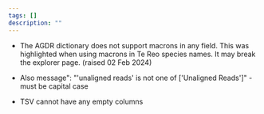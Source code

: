```yaml
---
tags: []
description: ""
---
```


- The AGDR dictionary does not support macrons in any field. This was highlighted when using macrons in Te Reo species names. It may break the explorer page. (raised 02 Feb 2024)

- Also message": "'unaligned reads' is not one of ['Unaligned Reads']" - must be capital case

- TSV cannot have any empty columns
